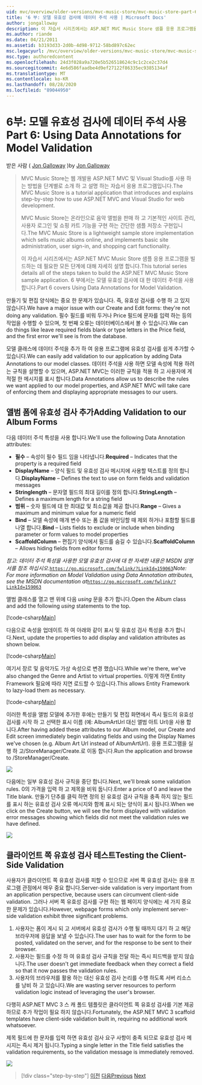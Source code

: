 ```yaml
---
uid: mvc/overview/older-versions/mvc-music-store/mvc-music-store-part-6
title: '6 부: 모델 유효성 검사에 데이터 주석 사용 | Microsoft Docs'
author: jongalloway
description: 이 자습서 시리즈에서는 ASP.NET MVC Music Store 샘플 응용 프로그램을 빌드하는 데 필요한 모든 단계에 대해 자세히 설명 합니다. 6 부에서는 모델 V에 대 한 데이터 주석을 사용 하는 방법을 설명 합니다.
ms.author: riande
ms.date: 04/21/2011
ms.assetid: b3193d33-2d0b-4d98-9712-58bd897c62ec
msc.legacyurl: /mvc/overview/older-versions/mvc-music-store/mvc-music-store-part-6
msc.type: authoredcontent
ms.openlocfilehash: 24d3f028a9a720e5b526518624c9c1c2ce2c37d4
ms.sourcegitcommit: 4e6d586faadbe4d9ef27122f86335ec9385134af
ms.translationtype: MT
ms.contentlocale: ko-KR
ms.lasthandoff: 08/28/2020
ms.locfileid: "89044950"
---
```

# <a name="part-6-using-data-annotations-for-model-validation"></a><span data-ttu-id="66075-104">6부: 모델 유효성 검사에 데이터 주석 사용</span><span class="sxs-lookup"><span data-stu-id="66075-104">Part 6: Using Data Annotations for Model Validation</span></span>

<span data-ttu-id="66075-105">받은 사람 ( [Jon Galloway](https://github.com/jongalloway) )</span><span class="sxs-lookup"><span data-stu-id="66075-105">by [Jon Galloway](https://github.com/jongalloway)</span></span>

> <span data-ttu-id="66075-106">MVC Music Store는 웹 개발용 ASP.NET MVC 및 Visual Studio를 사용 하는 방법을 단계별로 소개 하 고 설명 하는 자습서 응용 프로그램입니다.</span><span class="sxs-lookup"><span data-stu-id="66075-106">The MVC Music Store is a tutorial application that introduces and explains step-by-step how to use ASP.NET MVC and Visual Studio for web development.</span></span>  
>   
> <span data-ttu-id="66075-107">MVC Music Store는 온라인으로 음악 앨범을 판매 하 고 기본적인 사이트 관리, 사용자 로그인 및 쇼핑 카트 기능을 구현 하는 간단한 샘플 저장소 구현입니다.</span><span class="sxs-lookup"><span data-stu-id="66075-107">The MVC Music Store is a lightweight sample store implementation which sells music albums online, and implements basic site administration, user sign-in, and shopping cart functionality.</span></span>  
>   
> <span data-ttu-id="66075-108">이 자습서 시리즈에서는 ASP.NET MVC Music Store 샘플 응용 프로그램을 빌드하는 데 필요한 모든 단계에 대해 자세히 설명 합니다.</span><span class="sxs-lookup"><span data-stu-id="66075-108">This tutorial series details all of the steps taken to build the ASP.NET MVC Music Store sample application.</span></span> <span data-ttu-id="66075-109">6 부에서는 모델 유효성 검사에 대 한 데이터 주석을 사용 합니다.</span><span class="sxs-lookup"><span data-stu-id="66075-109">Part 6 covers Using Data Annotations for Model Validation.</span></span>

<span data-ttu-id="66075-110">만들기 및 편집 양식에는 중요 한 문제가 있습니다. 즉, 유효성 검사를 수행 하 고 있지 않습니다.</span><span class="sxs-lookup"><span data-stu-id="66075-110">We have a major issue with our Create and Edit forms: they're not doing any validation.</span></span> <span data-ttu-id="66075-111">필수 필드를 비워 두거나 Price 필드에 문자를 입력 하는 등의 작업을 수행할 수 있으며, 첫 번째 오류는 데이터베이스에서 볼 수 있습니다.</span><span class="sxs-lookup"><span data-stu-id="66075-111">We can do things like leave required fields blank or type letters in the Price field, and the first error we'll see is from the database.</span></span>

<span data-ttu-id="66075-112">모델 클래스에 데이터 주석을 추가 하 여 응용 프로그램에 유효성 검사를 쉽게 추가할 수 있습니다.</span><span class="sxs-lookup"><span data-stu-id="66075-112">We can easily add validation to our application by adding Data Annotations to our model classes.</span></span> <span data-ttu-id="66075-113">데이터 주석을 사용 하면 모델 속성에 적용 하려는 규칙을 설명할 수 있으며, ASP.NET MVC는 이러한 규칙을 적용 하 고 사용자에 게 적절 한 메시지를 표시 합니다.</span><span class="sxs-lookup"><span data-stu-id="66075-113">Data Annotations allow us to describe the rules we want applied to our model properties, and ASP.NET MVC will take care of enforcing them and displaying appropriate messages to our users.</span></span>

## <a name="adding-validation-to-our-album-forms"></a><span data-ttu-id="66075-114">앨범 폼에 유효성 검사 추가</span><span class="sxs-lookup"><span data-stu-id="66075-114">Adding Validation to our Album Forms</span></span>

<span data-ttu-id="66075-115">다음 데이터 주석 특성을 사용 합니다.</span><span class="sxs-lookup"><span data-stu-id="66075-115">We'll use the following Data Annotation attributes:</span></span>

- <span data-ttu-id="66075-116">**필수** – 속성이 필수 필드 임을 나타냅니다.</span><span class="sxs-lookup"><span data-stu-id="66075-116">**Required** – Indicates that the property is a required field</span></span>
- <span data-ttu-id="66075-117">**DisplayName** – 양식 필드 및 유효성 검사 메시지에 사용할 텍스트를 정의 합니다.</span><span class="sxs-lookup"><span data-stu-id="66075-117">**DisplayName** – Defines the text to use on form fields and validation messages</span></span>
- <span data-ttu-id="66075-118">**Stringlength** – 문자열 필드의 최대 길이를 정의 합니다.</span><span class="sxs-lookup"><span data-stu-id="66075-118">**StringLength** – Defines a maximum length for a string field</span></span>
- <span data-ttu-id="66075-119">**범위** – 숫자 필드에 대 한 최대값 및 최소값을 제공 합니다.</span><span class="sxs-lookup"><span data-stu-id="66075-119">**Range** – Gives a maximum and minimum value for a numeric field</span></span>
- <span data-ttu-id="66075-120">**Bind** – 모델 속성에 매개 변수 또는 폼 값을 바인딩할 때 제외 하거나 포함할 필드를 나열 합니다.</span><span class="sxs-lookup"><span data-stu-id="66075-120">**Bind** – Lists fields to exclude or include when binding parameter or form values to model properties</span></span>
- <span data-ttu-id="66075-121">**ScaffoldColumn** – 편집기 양식에서 필드를 숨길 수 있습니다.</span><span class="sxs-lookup"><span data-stu-id="66075-121">**ScaffoldColumn** – Allows hiding fields from editor forms</span></span>

<span data-ttu-id="66075-122">*참고: 데이터 주석 특성을 사용한 모델 유효성 검사에 대 한 자세한 내용은 MSDN 설명서를 참조 하십시오.*[`https://go.microsoft.com/fwlink/?LinkId=159063`](https://go.microsoft.com/fwlink/?LinkId=159063)</span><span class="sxs-lookup"><span data-stu-id="66075-122">*Note: For more information on Model Validation using Data Annotation attributes, see the MSDN documentation at*[`https://go.microsoft.com/fwlink/?LinkId=159063`](https://go.microsoft.com/fwlink/?LinkId=159063)</span></span>

<span data-ttu-id="66075-123">앨범 클래스를 열고 맨 위에 다음 *using* 문을 추가 합니다.</span><span class="sxs-lookup"><span data-stu-id="66075-123">Open the Album class and add the following *using* statements to the top.</span></span>

[!code-csharp[Main](mvc-music-store-part-6/samples/sample1.cs)]

<span data-ttu-id="66075-124">다음으로 속성을 업데이트 하 여 아래와 같이 표시 및 유효성 검사 특성을 추가 합니다.</span><span class="sxs-lookup"><span data-stu-id="66075-124">Next, update the properties to add display and validation attributes as shown below.</span></span>

[!code-csharp[Main](mvc-music-store-part-6/samples/sample2.cs)]

<span data-ttu-id="66075-125">여기서 장르 및 음악가도 가상 속성으로 변경 했습니다.</span><span class="sxs-lookup"><span data-stu-id="66075-125">While we're there, we've also changed the Genre and Artist to virtual properties.</span></span> <span data-ttu-id="66075-126">이렇게 하면 Entity Framework 필요에 따라 지연 로드할 수 있습니다.</span><span class="sxs-lookup"><span data-stu-id="66075-126">This allows Entity Framework to lazy-load them as necessary.</span></span>

[!code-csharp[Main](mvc-music-store-part-6/samples/sample3.cs)]

<span data-ttu-id="66075-127">이러한 특성을 앨범 모델에 추가한 후에는 만들기 및 편집 화면에서 즉시 필드의 유효성 검사를 시작 하 고 선택한 표시 이름 (예: AlbumArtUrl 대신 앨범 아트 Url)을 사용 합니다.</span><span class="sxs-lookup"><span data-stu-id="66075-127">After having added these attributes to our Album model, our Create and Edit screen immediately begin validating fields and using the Display Names we've chosen (e.g. Album Art Url instead of AlbumArtUrl).</span></span> <span data-ttu-id="66075-128">응용 프로그램을 실행 하 고/StoreManager/Create.로 이동 합니다.</span><span class="sxs-lookup"><span data-stu-id="66075-128">Run the application and browse to /StoreManager/Create.</span></span>

![](mvc-music-store-part-6/_static/image1.png)

<span data-ttu-id="66075-129">다음에는 일부 유효성 검사 규칙을 중단 합니다.</span><span class="sxs-lookup"><span data-stu-id="66075-129">Next, we'll break some validation rules.</span></span> <span data-ttu-id="66075-130">0의 가격을 입력 하 고 제목을 비워 둡니다.</span><span class="sxs-lookup"><span data-stu-id="66075-130">Enter a price of 0 and leave the Title blank.</span></span> <span data-ttu-id="66075-131">만들기 단추를 클릭 하면 정의 된 유효성 검사 규칙을 충족 하지 않는 필드를 표시 하는 유효성 검사 오류 메시지와 함께 표시 되는 양식이 표시 됩니다.</span><span class="sxs-lookup"><span data-stu-id="66075-131">When we click on the Create button, we will see the form displayed with validation error messages showing which fields did not meet the validation rules we have defined.</span></span>

![](mvc-music-store-part-6/_static/image2.png)

## <a name="testing-the-client-side-validation"></a><span data-ttu-id="66075-132">클라이언트 쪽 유효성 검사 테스트</span><span class="sxs-lookup"><span data-stu-id="66075-132">Testing the Client-Side Validation</span></span>

<span data-ttu-id="66075-133">사용자가 클라이언트 쪽 유효성 검사를 피할 수 있으므로 서버 쪽 유효성 검사는 응용 프로그램 관점에서 매우 중요 합니다.</span><span class="sxs-lookup"><span data-stu-id="66075-133">Server-side validation is very important from an application perspective, because users can circumvent client-side validation.</span></span> <span data-ttu-id="66075-134">그러나 서버 쪽 유효성 검사를 구현 하는 웹 페이지 양식에는 세 가지 중요 한 문제가 있습니다.</span><span class="sxs-lookup"><span data-stu-id="66075-134">However, webpage forms which only implement server-side validation exhibit three significant problems.</span></span>

1. <span data-ttu-id="66075-135">사용자는 폼이 게시 되 고 서버에서 유효성 검사가 수행 될 때까지 대기 하 고 해당 브라우저에 응답을 보낼 수 있습니다.</span><span class="sxs-lookup"><span data-stu-id="66075-135">The user has to wait for the form to be posted, validated on the server, and for the response to be sent to their browser.</span></span>
2. <span data-ttu-id="66075-136">사용자는 필드를 수정 하 여 유효성 검사 규칙을 전달 하는 즉시 피드백을 받지 않습니다.</span><span class="sxs-lookup"><span data-stu-id="66075-136">The user doesn't get immediate feedback when they correct a field so that it now passes the validation rules.</span></span>
3. <span data-ttu-id="66075-137">사용자의 브라우저를 활용 하는 대신 유효성 검사 논리를 수행 하도록 서버 리소스를 낭비 하 고 있습니다.</span><span class="sxs-lookup"><span data-stu-id="66075-137">We are wasting server resources to perform validation logic instead of leveraging the user's browser.</span></span>

<span data-ttu-id="66075-138">다행히 ASP.NET MVC 3 스 캐 폴드 템플릿은 클라이언트 쪽 유효성 검사를 기본 제공 하므로 추가 작업이 필요 하지 않습니다.</span><span class="sxs-lookup"><span data-stu-id="66075-138">Fortunately, the ASP.NET MVC 3 scaffold templates have client-side validation built in, requiring no additional work whatsoever.</span></span>

<span data-ttu-id="66075-139">제목 필드에 한 문자를 입력 하면 유효성 검사 요구 사항이 충족 되므로 유효성 검사 메시지는 즉시 제거 됩니다.</span><span class="sxs-lookup"><span data-stu-id="66075-139">Typing a single letter in the Title field satisfies the validation requirements, so the validation message is immediately removed.</span></span>

![](mvc-music-store-part-6/_static/image3.png)

> [!div class="step-by-step"]
> <span data-ttu-id="66075-140">[이전](mvc-music-store-part-5.md)
> [다음](mvc-music-store-part-7.md)</span><span class="sxs-lookup"><span data-stu-id="66075-140">[Previous](mvc-music-store-part-5.md)
[Next](mvc-music-store-part-7.md)</span></span>
